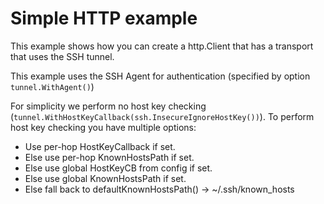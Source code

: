 # Simple HTTP example

This example shows how you can create a http.Client that has a transport that uses the SSH tunnel.

This example uses the SSH Agent for authentication (specified by option `tunnel.WithAgent()`)

For simplicity we perform no host key checking (`tunnel.WithHostKeyCallback(ssh.InsecureIgnoreHostKey())`). To perform host key checking you have multiple options:

- Use per-hop HostKeyCallback if set.
- Else use per-hop KnownHostsPath if set.
- Else use global HostKeyCB from config if set.
- Else use global KnownHostsPath if set.
- Else fall back to defaultKnownHostsPath() → ~/.ssh/known_hosts
